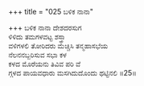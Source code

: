 +++
title = "025 ಬಳಿಕ ನಾನಾ"

+++
ಬಳಿಕ ನಾನಾ ದೇಶದರಸುಗ  
ಳಿಳಿದು ತಮಗಳವಟ್ಟ ಶಸ್ತ್ರಾ  
ವಳಿಗಳಲಿ ತೋರಿದರು ಮೆಚ್ಚಿಸಿ ತನ್ಮಹಾಸಭೆಯ   
ನೆಲನನಬ್ಬರಿಸುವ ಸಭಾ ಕಳ  
ಕಳದ ಮೊರೆಯನು ತಿವಿವ ಪರಿ ವೆ    
ಗ್ಗಳದ ಪಾಯವಧಾರು ಮಸಗಿದುದೊಂದು ಥಟ್ಟಿನಲಿ     ॥25॥